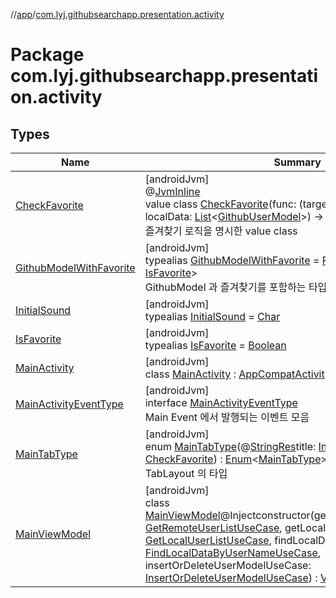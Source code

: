 //[app](../../index.md)/[com.lyj.githubsearchapp.presentation.activity](index.md)

# Package com.lyj.githubsearchapp.presentation.activity

## Types

| Name | Summary |
|---|---|
| [CheckFavorite](-check-favorite/index.md) | [androidJvm]<br>@[JvmInline](https://kotlinlang.org/api/latest/jvm/stdlib/kotlin.jvm/-jvm-inline/index.html)<br>value class [CheckFavorite](-check-favorite/index.md)(func: (targetData: [GithubUserModel](../com.lyj.githubsearchapp.domain.model/-github-user-model/index.md), localData: [List](https://kotlinlang.org/api/latest/jvm/stdlib/kotlin.collections/-list/index.html)&lt;[GithubUserModel](../com.lyj.githubsearchapp.domain.model/-github-user-model/index.md)&gt;) -&gt; [IsFavorite](index.md#-351827863%2FClasslikes%2F-912451524))<br>즐겨찾기 로직을 명시한 value class |
| [GithubModelWithFavorite](index.md#948166379%2FClasslikes%2F-912451524) | [androidJvm]<br>typealias [GithubModelWithFavorite](index.md#948166379%2FClasslikes%2F-912451524) = [Pair](https://kotlinlang.org/api/latest/jvm/stdlib/kotlin/-pair/index.html)&lt;[GithubUserModel](../com.lyj.githubsearchapp.domain.model/-github-user-model/index.md), [IsFavorite](index.md#-351827863%2FClasslikes%2F-912451524)&gt;<br>GithubModel 과 즐겨찾기를 포함하는 타입 |
| [InitialSound](index.md#-1583565500%2FClasslikes%2F-912451524) | [androidJvm]<br>typealias [InitialSound](index.md#-1583565500%2FClasslikes%2F-912451524) = [Char](https://kotlinlang.org/api/latest/jvm/stdlib/kotlin/-char/index.html) |
| [IsFavorite](index.md#-351827863%2FClasslikes%2F-912451524) | [androidJvm]<br>typealias [IsFavorite](index.md#-351827863%2FClasslikes%2F-912451524) = [Boolean](https://kotlinlang.org/api/latest/jvm/stdlib/kotlin/-boolean/index.html) |
| [MainActivity](-main-activity/index.md) | [androidJvm]<br>class [MainActivity](-main-activity/index.md) : [AppCompatActivity](https://developer.android.com/reference/kotlin/androidx/appcompat/app/AppCompatActivity.html), [RxLifecycleController](../com.lyj.githubsearchapp.common.rx/-rx-lifecycle-controller/index.md) |
| [MainActivityEventType](-main-activity-event-type/index.md) | [androidJvm]<br>interface [MainActivityEventType](-main-activity-event-type/index.md)<br>Main Event 에서 발행되는 이벤트 모음 |
| [MainTabType](-main-tab-type/index.md) | [androidJvm]<br>enum [MainTabType](-main-tab-type/index.md)(@[StringRes](https://developer.android.com/reference/kotlin/androidx/annotation/StringRes.html)title: [Int](https://kotlinlang.org/api/latest/jvm/stdlib/kotlin/-int/index.html), checkFavorite: [CheckFavorite](-check-favorite/index.md)) : [Enum](https://kotlinlang.org/api/latest/jvm/stdlib/kotlin/-enum/index.html)&lt;[MainTabType](-main-tab-type/index.md)&gt; <br>TabLayout 의 타입 |
| [MainViewModel](-main-view-model/index.md) | [androidJvm]<br>class [MainViewModel](-main-view-model/index.md)@Injectconstructor(getRemoteUserListUseCase: [GetRemoteUserListUseCase](../com.lyj.githubsearchapp.domain.usecase.remote/-get-remote-user-list-use-case/index.md), getLocalUserListUseCase: [GetLocalUserListUseCase](../com.lyj.githubsearchapp.domain.usecase.local/-get-local-user-list-use-case/index.md), findLocalDataByUserNameUseCase: [FindLocalDataByUserNameUseCase](../com.lyj.githubsearchapp.domain.usecase.local/-find-local-data-by-user-name-use-case/index.md), insertOrDeleteUserModelUseCase: [InsertOrDeleteUserModelUseCase](../com.lyj.githubsearchapp.domain.usecase.local/-insert-or-delete-user-model-use-case/index.md)) : [ViewModel](https://developer.android.com/reference/kotlin/androidx/lifecycle/ViewModel.html) |
